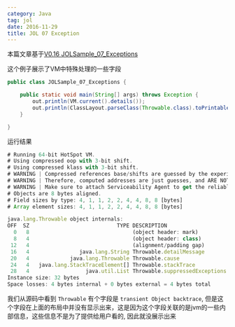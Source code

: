 ```yaml
---
category: Java
tag: jol
date: 2016-11-29
title: JOL 07 Exception
---
```


本篇文章基于[V0.16 JOLSample_07_Exceptions](https://github.com/openjdk/jol/blob/0.16/jol-samples/src/main/java/org/openjdk/jol/samples/JOLSample_07_Exceptions.java)

这个例子展示了VM中特殊处理的一些字段

```java
public class JOLSample_07_Exceptions {

	public static void main(String[] args) throws Exception {
		out.println(VM.current().details());
		out.println(ClassLayout.parseClass(Throwable.class).toPrintable());
	}

}
```

运行结果
```js
# Running 64-bit HotSpot VM.
# Using compressed oop with 3-bit shift.
# Using compressed klass with 3-bit shift.
# WARNING | Compressed references base/shifts are guessed by the experiment!
# WARNING | Therefore, computed addresses are just guesses, and ARE NOT RELIABLE.
# WARNING | Make sure to attach Serviceability Agent to get the reliable addresses.
# Objects are 8 bytes aligned.
# Field sizes by type: 4, 1, 1, 2, 2, 4, 4, 8, 8 [bytes]
# Array element sizes: 4, 1, 1, 2, 2, 4, 4, 8, 8 [bytes]

java.lang.Throwable object internals:
OFF  SZ                            TYPE DESCRIPTION                      VALUE
  0   8                                 (object header: mark)            N/A
  8   4                                 (object header: class)           N/A
 12   4                                 (alignment/padding gap)          
 16   4                java.lang.String Throwable.detailMessage          N/A
 20   4             java.lang.Throwable Throwable.cause                  N/A
 24   4   java.lang.StackTraceElement[] Throwable.stackTrace             N/A
 28   4                  java.util.List Throwable.suppressedExceptions   N/A
Instance size: 32 bytes
Space losses: 4 bytes internal + 0 bytes external = 4 bytes total
```

我们从源码中看到 `Throwable` 有个字段是 `transient Object backtrace`, 但是这个字段在上面的布局中并没有显示出来，这是因为这个字段关联的是jvm的一些内部信息，这些信息不是为了提供给用户看的, 因此就没展示出来